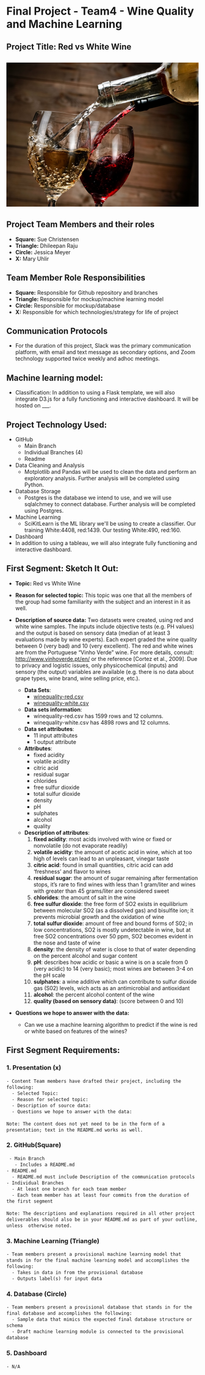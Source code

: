# Final Project - Team4 - Wine Quality and Machine Learning 
## Project Title: Red vs White Wine

![redvswhite]( https://github.com/schriste6/Final_Project_Team4_Red_vs_White/blob/main/Images/shutterstock_249172333.jpg)
---
## Project Team Members and their roles
- <b>Square:</b> Sue Christensen
- <b>Triangle:</b> Dhileepan Raju
- <b>Circle:</b> Jessica Meyer
- <b>X:</b> Mary Uhlir

## Team Member Role Responsibilities
- <b>Square:</b> Responsible for Github repository and branches
- <b>Triangle:</b> Responsible for mockup/machine learning model
- <b>Circle:</b> Responsible for mockup/database
- <b>X:</b> Responsible for which technologies/strategy for life of project

## Communication Protocols
   - For the duration of this project, Slack was the primary communication platform, with email and text message as secondary options, and Zoom technology supported twice weekly and adhoc meetings.    

## Machine learning model: 
   - Classification: In addition to using a Flask template, we will also integrate D3.js for a fully functioning and interactive dashboard. It will be hosted on ___.


## Project Technology Used:
- GitHub
    - Main Branch
    - Individual Branches (4)
    - Readme
- Data Cleaning and Analysis
    - Motplotlib and Pandas will be used to clean the data and perform an exploratory analysis. Further analysis will be completed using Python.
- Database Storage
    - Postgres is the database we intend to use, and we will use sqlalchmey to connect database. Further analysis will be completed using Postgres.
 - Machine Learning
    - SciKitLearn is the ML library we'll be using to create a classifier. Our training White:4408, red:1439. Our testing White:490, red:160.
 - Dashboard
  - In addition to using a tableau, we will also integrate fully functioning and interactive dashboard.  

## First Segment: Sketch It Out:

- <b>Topic:</b> Red vs White Wine
- <b>Reason for selected topic:</b> This topic was one that all the members of the group had some familiarity with the subject and an interest in it as well.
- <b>Description of source data:</b> 
Two datasets were created, using red and white wine samples. The inputs include objective tests (e.g. PH values) and the output is based on sensory data (median of at least 3 evaluations made by wine experts). Each expert graded the wine quality between 0 (very bad) and 10 (very excellent).
The red and white wines are from the Portuguese “Vinho Verde” wine. For more details, consult: http://www.vinhoverde.pt/en/ or the reference [Cortez et al., 2009]. Due to privacy and logistic issues, only physicochemical (inputs) and sensory (the output) variables are available (e.g. there is no data about grape types, wine brand, wine selling price, etc.).

    - <b>Data Sets</b>: 
      - [winequality-red.csv](https://github.com/schriste6/Final_Project_Team4_Red_vs_White/blob/main/Datasets/winequality-red.csv) 
      - [winequality-white.csv](https://github.com/schriste6/Final_Project_Team4_Red_vs_White/blob/main/Datasets/winequality-white.csv) 
    - <b>Data sets information</b>: 
       - winequality-red.csv has 1599 rows and 12 columns.  
       - winequality-white.csv has 4898 rows and 12 columns.
    - <b>Data set attributes</b>: 
       - 11 input attributes
       - 1 output attribute
    - <b>Attributes</b>: 
      - fixed acidity
      - volatile acidity
      - citric acid
      - residual sugar
      - chlorides
      - free sulfur dioxide
      - total sulfur dioxide
      - density
      - pH
      - sulphates
      - alcohol
      - quality
     - <b>Description of attributes</b>:
          1. <b>fixed acidity</b>: most acids involved with wine or fixed or nonvolatile (do not evaporate readily)
          2. <b>volatile acidity</b>: the amount of acetic acid in wine, which at too high of levels can lead to an unpleasant, vinegar taste
          3. <b>citric acid</b>: found in small quantities, citric acid can add ‘freshness’ and flavor to wines
          4. <b>residual sugar</b>: the amount of sugar remaining after fermentation stops, it’s rare to find wines with less than 1 gram/liter and wines with greater than 45 grams/liter are considered sweet
          5. <b>chlorides</b>: the amount of salt in the wine
          6. <b>free sulfur dioxide</b>: the free form of SO2 exists in equilibrium between molecular SO2 (as a dissolved gas) and bisulfite ion; it prevents microbial growth and the oxidation of wine
          7. <b>total sulfur dioxide</b>: amount of free and bound forms of S02; in low concentrations, SO2 is mostly undetectable in wine, but at free SO2 concentrations over 50 ppm, SO2 becomes evident in the nose and taste of wine
          8. <b>density</b>: the density of water is close to that of water depending on the percent alcohol and sugar content
          9. <b>pH</b>: describes how acidic or basic a wine is on a scale from 0 (very acidic) to 14 (very basic); most wines are between 3-4 on the pH scale
          10. <b>sulphates</b>: a wine additive which can contribute to sulfur dioxide gas (S02) levels, wich acts as an antimicrobial and antioxidant
          11. <b>alcohol</b>: the percent alcohol content of the wine       
          12. <b>quality (based on sensory data)</b>: (score between 0 and 10)
- <b>Questions we hope to answer with the data:</b>
    - Can we use a machine learning algorithm to predict if the wine is red or white based on features of the wines?


## First Segment Requirements:
### 1.	Presentation (x)

    - Content Team members have drafted their project, including the following:
      - Selected Topic:
      - Reason for selected topic:
      - Description of source data:
      - Questions we hope to answer with the data:

    Note: The content does not yet need to be in the form of a presentation; text in the README.md works as well. 

### 2.	GitHub(Square) 
     - Main Branch
       - Includes a README.md
    - README.md 
      - README.md must include Description of the communication protocols
    - Individual Branches
      - At least one branch for each team member 
      - Each team member has at least four commits from the duration of the first segment

    Note: The descriptions and explanations required in all other project deliverables should also be in your README.md as part of your outline, unless  otherwise noted.

### 3.	Machine Learning (Triangle) 
    - Team members present a provisional machine learning model that stands in for the final machine learning model and accomplishes the following:
      - Takes in data in from the provisional database 
      - Outputs label(s) for input data

### 4.	Database (Circle)
    - Team members present a provisional database that stands in for the final database and accomplishes the following:
      - Sample data that mimics the expected final database structure or schema 
      - Draft machine learning module is connected to the provisional database

### 5.	Dashboard
    - N/A

